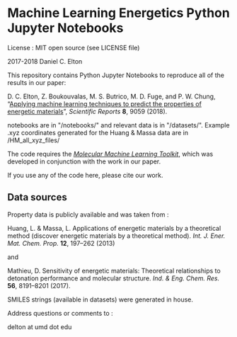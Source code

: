 # Machine Learning Energetics Python Jupyter Notebooks

License : MIT open source (see LICENSE file)

2017-2018 Daniel C. Elton

This repository contains Python Jupyter Notebooks to reproduce all of the results in our paper:

D. C. Elton, Z. Boukouvalas, M. S. Butrico, M. D. Fuge, and P. W. Chung, “[Applying machine learning techniques to predict the properties of energetic materials](https://www.nature.com/articles/s41598-018-27344-x#Sec24)”, *Scientific Reports* **8**, 9059 (2018).

notebooks are in "/notebooks/" and relevant data is in "/datasets/". Example .xyz coordinates generated for the Huang & Massa data are in /HM_all_xyz_files/

The code requires the *[Molecular Machine Learning Toolkit](https://github.com/delton137/mmltoolkit)*, which was developed in conjunction with the work in our paper.

If you use any of the code here, please cite our work.

## Data sources
Property data is publicly available and was taken from :

Huang, L. & Massa, L. Applications of energetic materials by a theoretical method (discover energetic materials by a
theoretical method). *Int. J. Ener. Mat. Chem. Prop.* **12**, 197–262 (2013)

and

Mathieu, D. Sensitivity of energetic materials: Theoretical relationships to detonation performance and molecular structure.
*Ind. & Eng. Chem. Res.* **56**, 8191–8201 (2017).

SMILES strings (available in datasets) were generated in house.

Address questions or comments to :

delton at umd dot edu
